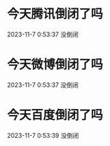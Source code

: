 # 今天腾讯倒闭了吗

2023-11-7 0:53:37 没倒闭

# 今天微博倒闭了吗

2023-11-7 0:53:37 没倒闭

# 今天百度倒闭了吗

2023-11-7 0:53:39 没倒闭

